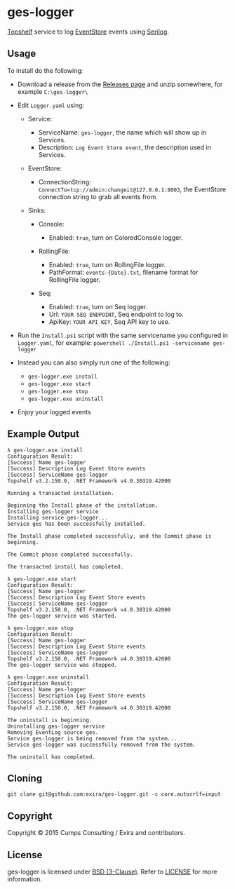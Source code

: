 ﻿# ges-logger

[Topshelf](http://topshelf-project.com/) service to log [EventStore](https://geteventstore.com/) events using [Serilog](http://serilog.net/).

## Usage

To install do the following:

  * Download a release from the [Releases page](https://github.com/exira/ges-logger/releases) and unzip somewhere, for example ```C:\ges-logger\```

  * Edit ```Logger.yaml``` using:
    * Service:
      * ServiceName: `ges-logger`, the name which will show up in Services.
      * Description: `Log Event Store event`, the description used in Services.

    * EventStore:
      * ConnectionString: `ConnectTo=tcp://admin:changeit@127.0.0.1:8003`, the EventStore connection string to grab all events from.

    * Sinks:
      * Console:
        * Enabled: `true`, turn on ColoredConsole logger.

      * RollingFile:
        * Enabled: `true`, turn on RollingFile logger.
        * PathFormat: `events-{Date}.txt`, filename format for RollingFile logger.

      * Seq:
        * Enabled: `true`, turn on Seq logger.
        * Url: `YOUR SEQ ENDPOINT`, Seq endpoint to log to.
        * ApiKey: `YOUR API KEY`, Seq API key to use.

  * Run the ```Install.ps1``` script with the same servicename you configured in ```Logger.yaml```, for example: ```powershell ./Install.ps1 -servicename ges-logger```

  * Instead you can also simply run one of the following:
    * ```ges-logger.exe install```
    * ```ges-logger.exe start```
    * ```ges-logger.exe stop```
    * ```ges-logger.exe uninstall```

  * Enjoy your logged events

## Example Output

```
λ ges-logger.exe install
Configuration Result:
[Success] Name ges-logger
[Success] Description Log Event Store events
[Success] ServiceName ges-logger
Topshelf v3.2.150.0, .NET Framework v4.0.30319.42000

Running a transacted installation.

Beginning the Install phase of the installation.
Installing ges-logger service
Installing service ges-logger...
Service ges has been successfully installed.

The Install phase completed successfully, and the Commit phase is beginning.

The Commit phase completed successfully.

The transacted install has completed.
```

```
λ ges-logger.exe start
Configuration Result:
[Success] Name ges-logger
[Success] Description Log Event Store events
[Success] ServiceName ges-logger
Topshelf v3.2.150.0, .NET Framework v4.0.30319.42000
The ges-logger service was started.
```

```
λ ges-logger.exe stop
Configuration Result:
[Success] Name ges-logger
[Success] Description Log Event Store events
[Success] ServiceName ges-logger
Topshelf v3.2.150.0, .NET Framework v4.0.30319.42000
The ges-logger service was stopped.
```

```
λ ges-logger.exe uninstall
Configuration Result:
[Success] Name ges-logger
[Success] Description Log Event Store events
[Success] ServiceName ges-logger
Topshelf v3.2.150.0, .NET Framework v4.0.30319.42000

The uninstall is beginning.
Uninstalling ges-logger service
Removing EventLog source ges.
Service ges-logger is being removed from the system...
Service ges-logger was successfully removed from the system.

The uninstall has completed.
```

## Cloning

```git clone git@github.com:exira/ges-logger.git -c core.autocrlf=input```

## Copyright

Copyright © 2015 Cumps Consulting / Exira and contributors.

## License

ges-logger is licensed under [BSD (3-Clause)](http://choosealicense.com/licenses/bsd-3-clause/ "Read more about the BSD (3-Clause) License"). Refer to [LICENSE](https://github.com/exira/ges-logger/blob/master/LICENSE.txt) for more information.
